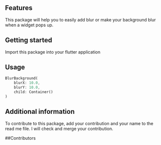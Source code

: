 <!-- 
This README describes the package. If you publish this package to pub.dev,
this README's contents appear on the landing page for your package.

For information about how to write a good package README, see the guide for
[writing package pages](https://dart.dev/guides/libraries/writing-package-pages). 

For general information about developing packages, see the Dart guide for
[creating packages](https://dart.dev/guides/libraries/create-library-packages)
and the Flutter guide for
[developing packages and plugins](https://flutter.dev/developing-packages). 
-->


## Features

This package will help you to easily add blur or make your background blur when a widget pops up.

## Getting started

Import this package into your flutter application

## Usage

```dart
BlurBackground(
    blurX: 10.0,
    blurY: 10.0,
    child: Container()
)
```

## Additional information

To contribute to this package, add your contribution and your name to the read me file. I will check and merge your contribution.

##Contributors